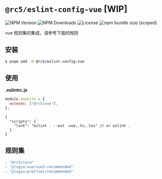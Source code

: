 # `@rc5/eslint-config-vue` [WIP]

<p style="display:flex;">
  <img  style="margin-right: 4px;" src="https://img.shields.io/npm/v/@rc5/eslint-config-vue" alt="NPM Version" />
  <img  style="margin-right: 4px;" src="https://img.shields.io/npm/dm/@rc5/eslint-config-vue.svg" alt="NPM Downloads" />
  <img  style="margin-right: 4px;" src="https://img.shields.io/npm/l/@rc5/eslint-config-vue" alt="License">
  <img  style="margin-right: 4px;" src="https://img.shields.io/bundlephobia/minzip/@rc5/eslint-config-vue" alt="npm bundle size (scoped)" >
</p>

vue 规则集的集成，请参考下面的规则

## 安装

```sh
$ pnpm add -D @rc5/eslint-config-vue
```

## 使用

**.eslintrc.js**

```js
module.exports = {
  extends: ["@rc5/vue"],
};
```

```jsonc
{
  "scripts": {
    "lint": "eslint . --ext .vue,.ts,.tsx" // or eslint .
  }
}
```

## 规则集

```sh
- "@rc5/core"
- "plugin:vue/vue3-recommended"
- "plugin:prettier/recommended"
```
